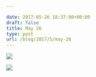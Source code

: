 ```yaml
---

date: 2017-05-26 18:37:00+00:00
draft: false
title: May 26
type: post
url: /blog/2017/5/may-26
---
```




  
   ![](/images/2017-05-26-20175may-26/IMG_1242.jpg)

  

  
   ![](/images/2017-05-26-20175may-26/IMG_1245+2.jpg)

  


